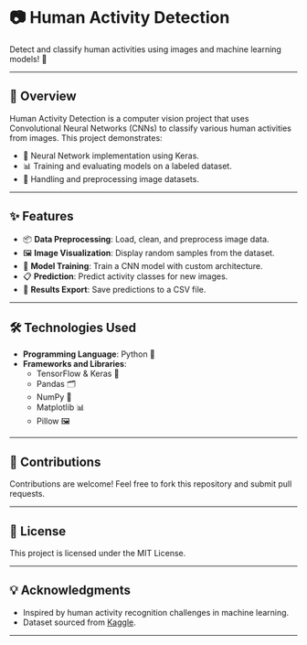 # 📷 **Human Activity Detection**  
Detect and classify human activities using images and machine learning models! 🎯  

---

## 📜 **Overview**  
Human Activity Detection is a computer vision project that uses Convolutional Neural Networks (CNNs) to classify various human activities from images. This project demonstrates:  
- 🧠 Neural Network implementation using Keras.  
- 📊 Training and evaluating models on a labeled dataset.  
- 📂 Handling and preprocessing image datasets.  

---

## ✨ **Features**  
- 📦 **Data Preprocessing**: Load, clean, and preprocess image data.  
- 🖼️ **Image Visualization**: Display random samples from the dataset.  
- 🧪 **Model Training**: Train a CNN model with custom architecture.  
- 📋 **Prediction**: Predict activity classes for new images.  
- 📝 **Results Export**: Save predictions to a CSV file.  

---

## 🛠️ **Technologies Used**  
- **Programming Language**: Python 🐍  
- **Frameworks and Libraries**:  
  - TensorFlow & Keras 🧠  
  - Pandas 🗂️  
  - NumPy 🔢  
  - Matplotlib 📊  
  - Pillow 🖼️  

---  


## 🤝 Contributions  
Contributions are welcome! Feel free to fork this repository and submit pull requests.  

---


## 📄 License  
This project is licensed under the MIT License.  

---

## 💡 Acknowledgments  
- Inspired by human activity recognition challenges in machine learning.  
- Dataset sourced from [Kaggle](https://www.kaggle.com).


---
